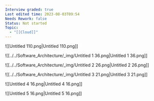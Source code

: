 ```yaml
---
Interview graded: true
Last edited time: 2023-08-03T09:54
Needs Rework: false
Status: Not started
Topic:
  - "[[Cloud]]"
---
```

![[Untitled 110.png|Untitled 110.png]]

![[../../Software_Architecture/_img/Untitled 1 36.png|Untitled 1 36.png]]

![[../../Software_Architecture/_img/Untitled 2 26.png|Untitled 2 26.png]]

![[../../Software_Architecture/_img/Untitled 3 21.png|Untitled 3 21.png]]

![[Untitled 4 16.png|Untitled 4 16.png]]

![[Untitled 5 16.png|Untitled 5 16.png]]